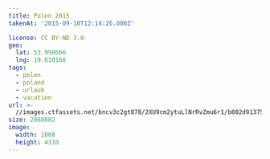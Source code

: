 ```yaml
---
title: Polen 2015
takenAt: '2015-09-10T12:14:26.000Z'

license: CC BY-ND 3.0
geo:
  lat: 53.998666
  lng: 19.610166
tags:
  - polen
  - poland
  - urlaub
  - vacation
url: >-
  //images.ctfassets.net/bncv3c2gt878/2XU9cm2ytuLlNrRvZmu6r1/b802d913759e96b437a16f369f24026e/polen-2015_25931716136_o
size: 2868882
image:
  width: 2868
  height: 4310
---
```

